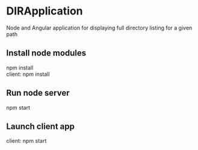 # DIRApplication

Node and Angular application for displaying full directory listing for a given path

## Install node modules
npm install  
client: npm install

## Run node server 
npm start

## Launch client app
client: npm start
